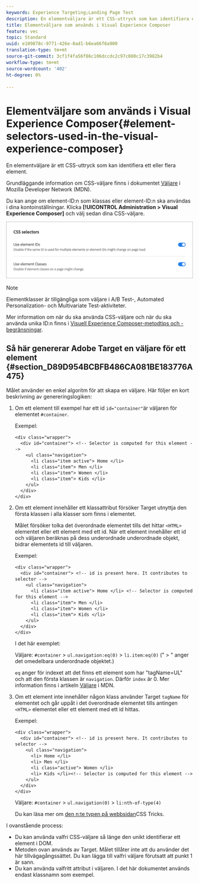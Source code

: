 ```yaml
---
keywords: Experience Targeting;Landing Page Test
description: En elementväljare är ett CSS-uttryck som kan identifiera ett eller flera element.
title: Elementväljare som används i Visual Experience Composer
feature: vec
topic: Standard
uuid: e109878c-9771-426e-8ad1-b6ea66f6a900
translation-type: tm+mt
source-git-commit: 3cf1f4fa56f86c106dccdc2c97c080c17c3982b4
workflow-type: tm+mt
source-wordcount: '402'
ht-degree: 0%

---
```



# Elementväljare som används i Visual Experience Composer{#element-selectors-used-in-the-visual-experience-composer}

En elementväljare är ett CSS-uttryck som kan identifiera ett eller flera element.

Grundläggande information om CSS-väljare finns i dokumentet [Väljare](https://developer.mozilla.org/en-US/docs/Web/Guide/CSS/Getting_started/Selectors) i Mozilla Developer Network (MDN).

Du kan ange om element-ID:n som klassas eller element-ID:n ska användas i dina kontoinställningar. Klicka **[!UICONTROL Administration > Visual Experience Composer]** och välj sedan dina CSS-väljare.

![](assets/css_selectors.png)

>[!NOTE]
>
>Elementklasser är tillgängliga som väljare i A/B Test-, Automated Personalization- och Multivariate Test-aktiviteter.

Mer information om när du ska använda CSS-väljare och när du ska använda unika ID:n finns i [Visuell Experience Composer-metodtips och -begränsningar](../../c-experiences/c-visual-experience-composer/experience-composer-best-practices.md#concept_E284B3F704C04406B174D9050A2528A6).

## Så här genererar Adobe Target en väljare för ett element {#section_D89D954BCBFB486CA081BE183776A475}

Målet använder en enkel algoritm för att skapa en väljare. Här följer en kort beskrivning av genereringslogiken:

1. Om ett element till exempel har ett id `id="container"`är väljaren för elementet `#container`.

   Exempel:

   ```
   <div class="wrapper">
     <div id="container"> <!-- Selector is computed for this element -->
       <ul class="navigation">
         <li class="item active"> Home </li>
         <li class="item"> Men </li>
         <li class="item"> Women </li>
         <li class="item"> Kids </li>
       </ul>
     </div>
   </div>
   ```

1. Om ett element innehåller ett klassattribut försöker Target utnyttja den första klassen i alla klasser som finns i elementet.

   Målet försöker tolka det överordnade elementet tills det hittar `<HTML>` elementet eller ett element med ett id. När ett element innehåller ett id och väljaren beräknas på dess underordnade underordnade objekt, bidrar elementets id till väljaren.

   Exempel:

   ```
   <div class="wrapper">
     <div id="container"> <!-- id is present here. It contributes to selector -->
       <ul class="navigation">
         <li class="item active"> Home </li> <!-- Selector is computed for this element -->
         <li class="item"> Men </li>
         <li class="item"> Women </li>
         <li class="item"> Kids </li>
       </ul>
     </div>
   </div>
   ```

   I det här exemplet:

   Väljare: `#container` > `ul.navigation:eq(0)` > `li.item:eq(0)` (&quot; > &quot; anger det omedelbara underordnade objektet.)

   `eq` anger för indexet att det finns ett element som har &quot;tagName=UL&quot; och att den första klassen är `navigation`. Därför `index` är 0. Mer information finns i artikeln [Väljare](https://developer.mozilla.org/en-US/docs/Web/Guide/CSS/Getting_started/Selectors) i MDN.

1. Om ett element inte innehåller någon klass använder Target `tagName` för elementet och går uppåt i det överordnade elementet tills antingen `<HTML>` elementet eller ett element med ett id hittas.

   Exempel:

   ```
   <div class="wrapper">
     <div id="container"> <!-- id is present here. It contributes to selector -->
       <ul class="navigation">
         <li> Home </li>
         <li> Men </li>
         <li class="active"> Women </li>
         <li> Kids </li><!-- Selector is computed for this element -->
       </ul>
     </div>
   </div>
   ```

   Väljare: `#container` > `ul.navigation(0)` > `li:nth-of-type(4)`

   Du kan läsa mer om [den n:te typen på webbsidan](https://css-tricks.com/almanac/selectors/n/nth-of-type/)CSS Tricks.

I ovanstående process:

* Du kan använda valfri CSS-väljare så länge den unikt identifierar ett element i DOM.
* Metoden ovan används av Target. Målet tillåter inte att du använder det här tillvägagångssättet. Du kan lägga till valfri väljare förutsatt att punkt 1 är sann.
* Du kan använda valfritt attribut i väljaren. I det här dokumentet används endast klassnamn som exempel.

